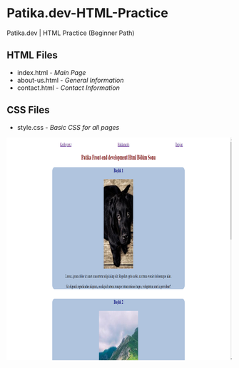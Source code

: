 # Patika.dev-HTML-Practice
Patika.dev | HTML Practice (Beginner Path)

## HTML Files

- index.html - *Main Page*
- about-us.html - *General Information*
- contact.html - *Contact Information*


## CSS Files

- style.css - *Basic CSS for all pages*

<img src="img.png" height="500" alt="main page"/>
